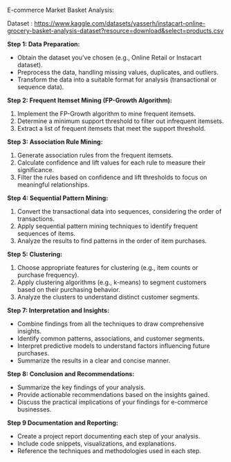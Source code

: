 E-commerce Market Basket Analysis:

Dataset : https://www.kaggle.com/datasets/yasserh/instacart-online-grocery-basket-analysis-dataset?resource=download&select=products.csv


**Step 1: Data Preparation:**
- Obtain the dataset you've chosen (e.g., Online Retail or Instacart dataset).
- Preprocess the data, handling missing values, duplicates, and outliers.
- Transform the data into a suitable format for analysis (transactional or sequence data).

**Step 2: Frequent Itemset Mining (FP-Growth Algorithm):**
1. Implement the FP-Growth algorithm to mine frequent itemsets.
2. Determine a minimum support threshold to filter out infrequent itemsets.
3. Extract a list of frequent itemsets that meet the support threshold.

**Step 3: Association Rule Mining:**
1. Generate association rules from the frequent itemsets.
2. Calculate confidence and lift values for each rule to measure their significance.
3. Filter the rules based on confidence and lift thresholds to focus on meaningful relationships.

**Step 4: Sequential Pattern Mining:**
1. Convert the transactional data into sequences, considering the order of transactions.
2. Apply sequential pattern mining techniques to identify frequent sequences of items.
3. Analyze the results to find patterns in the order of item purchases.

**Step 5: Clustering:**
1. Choose appropriate features for clustering (e.g., item counts or purchase frequency).
2. Apply clustering algorithms (e.g., k-means) to segment customers based on their purchasing behavior.
3. Analyze the clusters to understand distinct customer segments.

**Step 7: Interpretation and Insights:**
- Combine findings from all the techniques to draw comprehensive insights.
- Identify common patterns, associations, and customer segments.
- Interpret predictive models to understand factors influencing future purchases.
- Summarize the results in a clear and concise manner.

**Step 8: Conclusion and Recommendations:**
- Summarize the key findings of your analysis.
- Provide actionable recommendations based on the insights gained.
- Discuss the practical implications of your findings for e-commerce businesses.

**Step 9 Documentation and Reporting:**
- Create a project report documenting each step of your analysis.
- Include code snippets, visualizations, and explanations.
- Reference the techniques and methodologies used in each step.